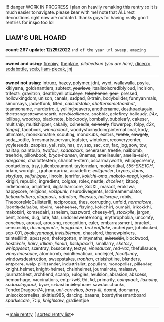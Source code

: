 !!! danger WORK IN PROGRESS
    i plan on heavily remaking this rentry so it is much easier to navigate. please bear with me! note that ALL text decorations right now are outdated. thanks guys for having really good rentries for inspo too lol

## LIAM'S URL HOARD
**count: 267**
**update: 12/29/2022**
`end of the year url sweep. amazing`
***
**owned and using:** [fireoiny](/fireoiny), [theplane](/theplane), *pilotredsun (you are here)*, [diceorg](/diceorg), [sodabottle](/sodabottle), [scab](/scab), [liam-plecak](/liam-plecak), [jnj](/jnj)
***
**owned not using:** intruxx, hazey, polymer, jdnt, wyrd, wallawalla, psylla, kikiyama, goldenantlers, subtext, ~~yourlove~~, itsallsoincrediblyloud, incision, trifecta, gravitron, deathbyellipticaleye, ~~telephones~~, ~~goul~~, pressed, hollowkingdom, unison, canals, sadpad, 8-train, bodybuilder, funnyanimals, simonsays, jacketfunk, tilted, *cakeatstake*, *abetternamethanthat*, teamnoname, murdertrout, yellingbeavers, anothername, ~~deathpactagain~~, thestrongestteamonearth, *newbiealliance*, snobble, gelafirey, balloudy, *24x*, lollibag, woodrop, blackmote, blockoody, bombaily, bubbleafy, cakeser, multiship, multishipper, cakaily, coineedle, ~~coineafy~~, flowerpop, folpy, *42x*, *tengolf*, tacobook, *winnerclock*, woodysfunnydoingsinternational, kody, ultimates, monokumafile, scouting, monokubs, exitors, ~~fubble~~, ~~sawgaty~~, soda_bottle, freesmartsupervan, ~~leafster~~, wintoken, recoverycenter, yoyleseeds, zappies, yall, rub, has, qv, sax, sac, cot, fax, jog, sow, tow, nailtag, paintbulb, *twofour*, *sodapacks*, peneraser, treetle, nailbomb, treehole, pillowbook, *bryce-hansen*, 8names, ameliaeuler, amelia-euler, *naegamis*, charlottestern, charlotte-stern, oscarmayworth, whippycreamy, contactlens, tray, julienbeaumont, taylornolan, ~~moistcritikal~~, *555-SKETCH*, briam, wordgir`I`, grahamkartna, arcadefire, *evilgender*, bryces, *liams*, *sisyfuss*, *selfshipper*, lincoln, jennifer, *kokichi-oma*, *makoto-naegi*, kyoko-kirigiri, republic, ingredient, colgate, rolex, nestle, *deceiver*, bitpop, indietronica, amplified, digitalhardcore, 3dsXL, mascot, erokawa, happycore, religions, *voidpunk*, neurodivergents, lsddreamemulator, *fictionalothers*, *diagnosis*, *adhdism*, *illnesses*, *hellscape*, robits, TheodoreMcCallisterIII, reciprocate, thes, corrupting, unfold, *normalcore*, *identitydelusion*, nbylm, neeheehee, flaying, kokichiirl, oumairl, irlkokichi, makotoirl, komaedairl, saneism, buzzword, cheesy-hfj, *stockpile*, jargon, bent, zones, dug, lute, *lots*, undonesweatersong, erythrophobia, uncomfy, *concious*, arousal, arousing, recognition, euler, embarrassment, bracket, censorship, *demongender*, *impgender*, *brakeatflake*, archetype, johnlocked, scp-001, *byakuyanaegi*, *invisibleman*, chaoslord, thenewpinkers, taintedlilith, apo`II`yon, theforgotten, mintymaths, ~~subreddit~~, blockwood, *hostcircle*, *hairy*, *irlliam*, *liamirl*, *backpackirl*, smallarry, *sketchy*, *whippyseat*, scentray, basscenty, textys, *vinesaucer*, *red-vox*, thefullsauce, *vinnyvinesauce*, atombomb, exinthevatican, unclejoel, *fecalfunny*, windowsdestruction, sweepstakes, *trophan*, crisishotline, blenders, entpcore, welp, pillb`I`ender, industrialist, populism, monopolies, pillender, knight_helmet, knight-helmet, chainhelmet, journalnote, malasaw, journa`I`chest, archfiend, scamp, eulogies, avulsion, abrasion, abscess, hemorrhage, vaccinations, entp-7w6, 9d, 5d, primarily, *coinypack*, *liamoiny*, *sodacoinypack*, byce, sebastiantelephone, sawdustchunks, TendedDragoon74, jrma, *uni-cornelius*, *barry-ill*, doomi, doomarry, unisockcornelius, skittles985, dancing_banana, boardythesmartboard, *sparklecare*, 7zip, *knightsaw*, gradientjoe
***
->[main rentry](https://rentry.co/sodabottle)  ┊  [sorted rentry list](https://rentry.co/scab)<-